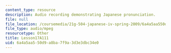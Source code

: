 ```yaml
---
content_type: resource
description: Audio recording demonstrating Japanese pronunciation.
file: null
file_location: /coursemedia/21g-504-japanese-iv-spring-2009/6a4a5aa550d9a8ba7f9a3d3e3dbc34e0_Lesson17A111.mp3
file_type: audio/mpeg
resourcetype: Other
title: Lesson17A111
uid: 6a4a5aa5-50d9-a8ba-7f9a-3d3e3dbc34e0
---
```

